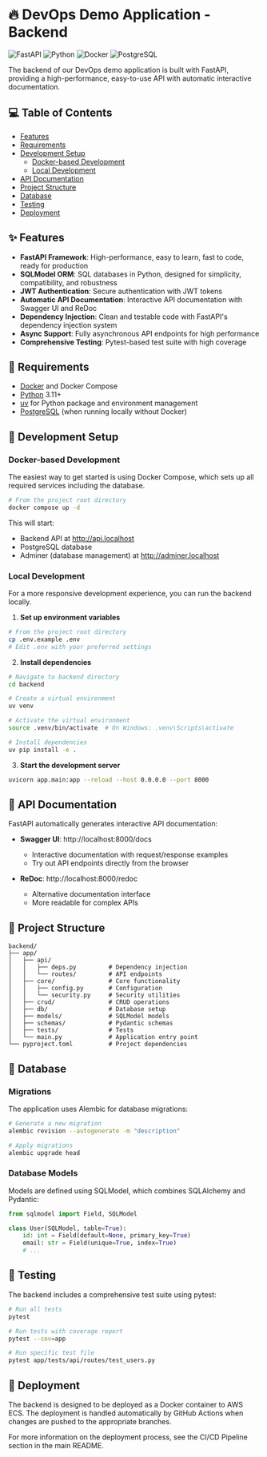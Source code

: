 # 🔥 DevOps Demo Application - Backend

![FastAPI](https://img.shields.io/badge/FastAPI-005571?style=for-the-badge&logo=fastapi) ![Python](https://img.shields.io/badge/Python-3776AB?style=for-the-badge&logo=python&logoColor=white) ![Docker](https://img.shields.io/badge/Docker-2496ED?style=for-the-badge&logo=docker&logoColor=white) ![PostgreSQL](https://img.shields.io/badge/PostgreSQL-4169E1?style=for-the-badge&logo=postgresql&logoColor=white)

The backend of our DevOps demo application is built with FastAPI, providing a high-performance, easy-to-use API with automatic interactive documentation.

## 💻 Table of Contents

- [Features](#-features)
- [Requirements](#-requirements)
- [Development Setup](#-development-setup)
  - [Docker-based Development](#docker-based-development)
  - [Local Development](#local-development)
- [API Documentation](#-api-documentation)
- [Project Structure](#-project-structure)
- [Database](#-database)
- [Testing](#-testing)
- [Deployment](#-deployment)

## ✨ Features

- **FastAPI Framework**: High-performance, easy to learn, fast to code, ready for production
- **SQLModel ORM**: SQL databases in Python, designed for simplicity, compatibility, and robustness
- **JWT Authentication**: Secure authentication with JWT tokens
- **Automatic API Documentation**: Interactive API documentation with Swagger UI and ReDoc
- **Dependency Injection**: Clean and testable code with FastAPI's dependency injection system
- **Async Support**: Fully asynchronous API endpoints for high performance
- **Comprehensive Testing**: Pytest-based test suite with high coverage

## 📍 Requirements

* [Docker](https://www.docker.com/) and Docker Compose
* [Python](https://www.python.org/) 3.11+
* [uv](https://github.com/astral-sh/uv/) for Python package and environment management
* [PostgreSQL](https://www.postgresql.org/) (when running locally without Docker)

## 🔧 Development Setup

### Docker-based Development

The easiest way to get started is using Docker Compose, which sets up all required services including the database.

```bash
# From the project root directory
docker compose up -d
```

This will start:
- Backend API at http://api.localhost
- PostgreSQL database
- Adminer (database management) at http://adminer.localhost

### Local Development

For a more responsive development experience, you can run the backend locally.

1. **Set up environment variables**

```bash
# From the project root directory
cp .env.example .env
# Edit .env with your preferred settings
```

2. **Install dependencies**

```bash
# Navigate to backend directory
cd backend

# Create a virtual environment
uv venv

# Activate the virtual environment
source .venv/bin/activate  # On Windows: .venv\Scripts\activate

# Install dependencies
uv pip install -e .
```

3. **Start the development server**

```bash
uvicorn app.main:app --reload --host 0.0.0.0 --port 8000
```

## 📖 API Documentation

FastAPI automatically generates interactive API documentation:

- **Swagger UI**: http://localhost:8000/docs
  - Interactive documentation with request/response examples
  - Try out API endpoints directly from the browser

- **ReDoc**: http://localhost:8000/redoc
  - Alternative documentation interface
  - More readable for complex APIs

## 📂 Project Structure

```
backend/
├── app/
│   ├── api/
│   │   ├── deps.py         # Dependency injection
│   │   └── routes/         # API endpoints
│   ├── core/               # Core functionality
│   │   ├── config.py       # Configuration
│   │   └── security.py     # Security utilities
│   ├── crud/               # CRUD operations
│   ├── db/                 # Database setup
│   ├── models/             # SQLModel models
│   ├── schemas/            # Pydantic schemas
│   ├── tests/              # Tests
│   └── main.py             # Application entry point
└── pyproject.toml          # Project dependencies
```

## 💾 Database

### Migrations

The application uses Alembic for database migrations:

```bash
# Generate a new migration
alembic revision --autogenerate -m "description"

# Apply migrations
alembic upgrade head
```

### Database Models

Models are defined using SQLModel, which combines SQLAlchemy and Pydantic:

```python
from sqlmodel import Field, SQLModel

class User(SQLModel, table=True):
    id: int = Field(default=None, primary_key=True)
    email: str = Field(unique=True, index=True)
    # ...
```

## 🧪 Testing

The backend includes a comprehensive test suite using pytest:

```bash
# Run all tests
pytest

# Run tests with coverage report
pytest --cov=app

# Run specific test file
pytest app/tests/api/routes/test_users.py
```

## 🚀 Deployment

The backend is designed to be deployed as a Docker container to AWS ECS. The deployment is handled automatically by GitHub Actions when changes are pushed to the appropriate branches.

For more information on the deployment process, see the CI/CD Pipeline section in the main README.
